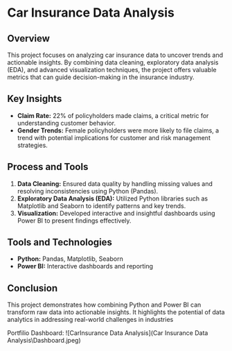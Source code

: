 # Car Insurance Data Analysis  

## Overview  
This project focuses on analyzing car insurance data to uncover trends and actionable insights. By combining data cleaning, exploratory data analysis (EDA), and advanced visualization techniques, the project offers valuable metrics that can guide decision-making in the insurance industry.  

## Key Insights  
- **Claim Rate:** 22% of policyholders made claims, a critical metric for understanding customer behavior.  
- **Gender Trends:** Female policyholders were more likely to file claims, a trend with potential implications for customer and risk management strategies.  

## Process and Tools  
1. **Data Cleaning:** Ensured data quality by handling missing values and resolving inconsistencies using Python (Pandas).  
2. **Exploratory Data Analysis (EDA):** Utilized Python libraries such as Matplotlib and Seaborn to identify patterns and key trends.  
3. **Visualization:** Developed interactive and insightful dashboards using Power BI to present findings effectively.  

## Tools and Technologies  
- **Python:** Pandas, Matplotlib, Seaborn  
- **Power BI:** Interactive dashboards and reporting  

## Conclusion  
This project demonstrates how combining Python and Power BI can transform raw data into actionable insights. It highlights the potential of data analytics in addressing real-world challenges in industries 

Portfilio Dashboard: ![CarInsurance Data Analysis](Car Insurance Data Analysis\Dashboard.jpeg)
